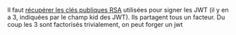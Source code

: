 Il faut [récupérer les clés publiques RSA](https://blog.silentsignal.eu/2021/02/08/abusing-jwt-public-keys-without-the-public-key/) utilisées pour signer les JWT (il y en a 3, indiquées par le champ kid des JWT).
Ils partagent tous un facteur. Du coup les 3 sont factorisés trivialement, on peut forger un jwt
